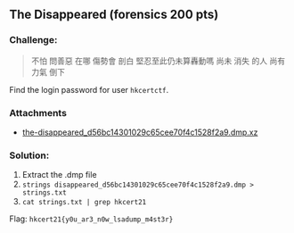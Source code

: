 ## The Disappeared (forensics 200 pts)  
### Challenge:  
> 不怕 問善惡 在哪 傷勢會 剖白 堅忍至此仍未算轟動嗎 尚未 消失 的人 尚有 力氣 倒下

Find the login password for user `hkcertctf`.

### Attachments
-   [the-disappeared_d56bc14301029c65cee70f4c1528f2a9.dmp.xz](https://github.com/6cyril/ctf-writeups/blob/master/HKCERT%20CTF%202021/files/the-disappeared_d56bc14301029c65cee70f4c1528f2a9.dmp.xz)
### Solution:  
1. Extract the .dmp file
2. `strings disappeared_d56bc14301029c65cee70f4c1528f2a9.dmp > strings.txt`
3. `cat strings.txt | grep hkcert21`
    
Flag: `hkcert21{y0u_ar3_n0w_lsadump_m4st3r}`  
